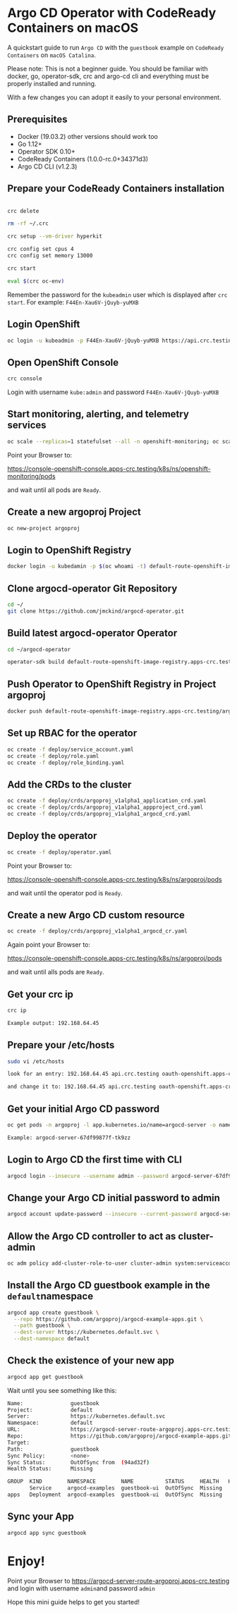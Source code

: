 # Argo CD Operator with CodeReady Containers on macOS 

A quickstart guide to run `Argo CD` with the `guestbook` example on `CodeReady Containers` on `macOS Catalina`.

Please note: This is not a beginner guide. You should be familiar with docker, go, operator-sdk, crc and argo-cd cli and everything must be properly installed and running.

With a few changes you can adopt it easily to your personal environment.


##  Prerequisites

  * Docker (19.03.2) other versions should work too
  * Go 1.12+
  * Operator SDK 0.10+
  * CodeReady Containers (1.0.0-rc.0+34371d3)
  * Argo CD CLI (v1.2.3)

## Prepare your CodeReady Containers installation

```bash

crc delete

rm -rf ~/.crc

crc setup --vm-driver hyperkit

crc config set cpus 4
crc config set memory 13000

crc start

eval $(crc oc-env)

```

Remember the password for the `kubeadmin` user which is displayed after `crc start`. For example: `F44En-Xau6V-jQuyb-yuMXB` 

## Login OpenShift

```bash
oc login -u kubeadmin -p F44En-Xau6V-jQuyb-yuMXB https://api.crc.testing:6443
```

## Open OpenShift Console

```bash
crc console
```

Login with username `kube:admin` and password `F44En-Xau6V-jQuyb-yuMXB`




## Start monitoring, alerting, and telemetry services

```bash
oc scale --replicas=1 statefulset --all -n openshift-monitoring; oc scale --replicas=1 deployment --all -n openshift-monitoring
```

Point your Browser to:

https://console-openshift-console.apps-crc.testing/k8s/ns/openshift-monitoring/pods 

and wait until all pods are `Ready`.


## Create a new argoproj Project

```bash
oc new-project argoproj
```

## Login to OpenShift Registry

```bash
docker login -u kubedamin -p $(oc whoami -t) default-route-openshift-image-registry.apps-crc.testing
```

## Clone argocd-operator Git Repository

```bash
cd ~/
git clone https://github.com/jmckind/argocd-operator.git
```

## Build latest argocd-operator Operator

```bash
cd ~/argocd-operator

operator-sdk build default-route-openshift-image-registry.apps-crc.testing/argoproj/argocd-operator:latest
```

## Push Operator to OpenShift Registry in Project argoproj

```bash
docker push default-route-openshift-image-registry.apps-crc.testing/argoproj/argocd-operator:latest
```

## Set up RBAC for the operator

```bash
oc create -f deploy/service_account.yaml
oc create -f deploy/role.yaml
oc create -f deploy/role_binding.yaml
```

## Add the CRDs to the cluster

```bash
oc create -f deploy/crds/argoproj_v1alpha1_application_crd.yaml
oc create -f deploy/crds/argoproj_v1alpha1_appproject_crd.yaml
oc create -f deploy/crds/argoproj_v1alpha1_argocd_crd.yaml
```

## Deploy the operator

```bash
oc create -f deploy/operator.yaml
```

Point your Browser to:

https://console-openshift-console.apps-crc.testing/k8s/ns/argoproj/pods

and wait until the operator pod is `Ready`.



## Create a new Argo CD custom resource

```bash
oc create -f deploy/crds/argoproj_v1alpha1_argocd_cr.yaml
```

Again point your Browser to:

https://console-openshift-console.apps-crc.testing/k8s/ns/argoproj/pods

and wait until alls pods are `Ready`.


## Get your crc ip

```bash
crc ip

Example output: 192.168.64.45
```

## Prepare your /etc/hosts

```bash
sudo vi /etc/hosts

look for an entry: 192.168.64.45 api.crc.testing oauth-openshift.apps-crc.testing

and change it to: 192.168.64.45 api.crc.testing oauth-openshift.apps-crc.testing argocd-server-route-argoproj.apps-crc.testing
```


## Get your initial Argo CD password

```bash
oc get pods -n argoproj -l app.kubernetes.io/name=argocd-server -o name | cut -d'/' -f 2 

Example: argocd-server-67df99877f-tk9zz
```


## Login to Argo CD the first time with CLI

```bash
argocd login --insecure --username admin --password argocd-server-67df99877f-tk9zz argocd-server-route-argoproj.apps-crc.testing
```

## Change your Argo CD initial password to admin

```bash
argocd account update-password --insecure --current-password argocd-server-67df99877f-tk9zz --new-password admin 
```

## Allow the Argo CD controller to act as cluster-admin

```bash
oc adm policy add-cluster-role-to-user cluster-admin system:serviceaccount:argoproj:argocd-application-controller
```

## Install the Argo CD guestbook example in the `default`namespace

```bash
argocd app create guestbook \
  --repo https://github.com/argoproj/argocd-example-apps.git \
  --path guestbook \
  --dest-server https://kubernetes.default.svc \
  --dest-namespace default
```

## Check the existence of your new app

```bash
argocd app get guestbook
```
Wait until you see something like this:

```bash
Name:               guestbook
Project:            default
Server:             https://kubernetes.default.svc
Namespace:          default
URL:                https://argocd-server-route-argoproj.apps-crc.testing/applications/guestbook
Repo:               https://github.com/argoproj/argocd-example-apps.git
Target:             
Path:               guestbook
Sync Policy:        <none>
Sync Status:        OutOfSync from  (94ad32f)
Health Status:      Missing

GROUP  KIND        NAMESPACE        NAME          STATUS     HEALTH   HOOK  MESSAGE
       Service     argocd-examples  guestbook-ui  OutOfSync  Missing        
apps   Deployment  argocd-examples  guestbook-ui  OutOfSync  Missing 
```


## Sync your App

```bash
argocd app sync guestbook
```

# Enjoy!

Point your Browser to https://argocd-server-route-argoproj.apps-crc.testing and login with username `admin`and password `admin`

Hope this mini guide helps to get you started!